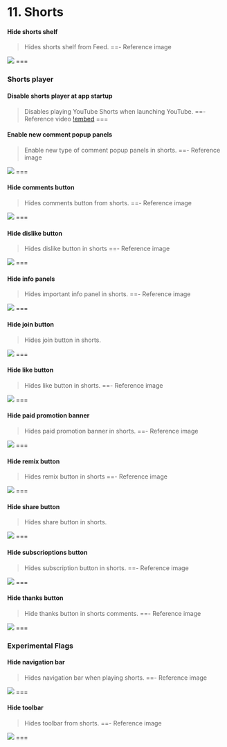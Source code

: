 # 11. Shorts

#### Hide shorts shelf
>Hides shorts shelf from Feed.
==- Reference image
<img src="/assets/youtube/shorts/Hide-shorts-shelf.jpg">
===

### Shorts player

#### Disable shorts player at app startup
>Disables playing YouTube Shorts when launching YouTube.
==- Reference video
[!embed](https://github.com/kazimmt/RVX-Features/assets/82371061/9e0dcdfd-fe78-44c5-bc23-8a1b22011413)
===

#### Enable new comment popup panels
>Enable new type of comment popup panels in shorts.
==- Reference image
<img src="/assets/youtube/shorts/Enable-new-comment-popup-panel.jpg" >
===

#### Hide comments button
>Hides comments button from shorts.
==- Reference image
<img src="/assets/youtube/shorts/Hide-comments-button.jpg">
===

#### Hide dislike button
>Hides dislike button in shorts
==- Reference image
<img src="/assets/youtube/shorts/Hide-dislike-button.jpg">
===

#### Hide info panels
>Hides important info panel in shorts.
==- Reference image
<img src="/assets/youtube/shorts/Hide-info-panels.jpg">
===

#### Hide join button
>Hides join button in shorts.
<img src="/assets/youtube/shorts/Hide-join-button.jpg">
===

#### Hide like button
>Hides like button in shorts.
==- Reference image
<img src="/assets/youtube/shorts/Hide-like-button.jpg">
===

#### Hide paid promotion banner
>Hides paid promotion banner in shorts.
==- Reference image
<img src="/assets/youtube/shorts/Hide-paid-promotion-banner.jpg">
===

#### Hide remix button
>Hides remix button in shorts
==- Reference image
<img src="/assets/youtube/shorts/Hide-remix-button.jpg">
===

#### Hide share button
>Hides share button in shorts.
<img src="/assets/youtube/shorts/Hide-share-button.jpg">
===

#### Hide subscrioptions button
>Hides subscription button in shorts.
==- Reference image
<img src="/assets/youtube/shorts/Hide-subscription-button.jpg">
===

#### Hide thanks button
>Hide thanks button in shorts comments.
==- Reference image
<img src="/assets/youtube/shorts/Hide-thanks-button.jpg">
===

### Experimental Flags

#### Hide navigation bar
>Hides navigation bar when playing shorts.
==- Reference image
<img src="/assets/youtube/shorts/Hide-navigation-bar.jpg">
===

#### Hide toolbar
>Hides toolbar from shorts.
==- Reference image
<img src="/assets/youtube/shorts/Hide-toolbar.jpg">
===